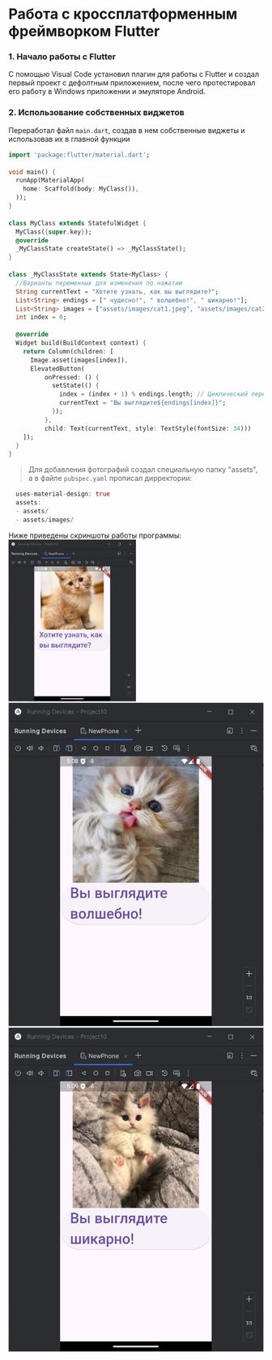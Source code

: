 # Работа с кроссплатформенным фреймворком Flutter
### 1. Начало работы с Flutter
С помощью Visual Code установил плагин для работы с Flutter и создал первый проект с дефолтным приложением, после чего протестировал его работу в Windows приложении и эмуляторе Android.
### 2. Использование собственных виджетов
Переработал файл `main.dart`, создав в нем собственные виджеты и использовав их в главной функции
```dart
import 'package:flutter/material.dart';

void main() {
  runApp(MaterialApp(
    home: Scaffold(body: MyClass()),
  ));
}

class MyClass extends StatefulWidget {
  MyClass({super.key});
  @override
  _MyClassState createState() => _MyClassState();
}

class _MyClassState extends State<MyClass> {
  //Варианты переменных для изменения по нажатию
  String currentText = "Хотите узнать, как вы выглядите?";
  List<String> endings = [" чудесно!", " волшебно!", " шикарно!"];
  List<String> images = ["assets/images/cat1.jpeg", "assets/images/cat2.jpg", "assets/images/cat3.jpg"];
  int index = 0;

  @override
  Widget build(BuildContext context) {
    return Column(children: [
      Image.asset(images[index]),
      ElevatedButton(
          onPressed: () {
            setState(() {
              index = (index + 1) % endings.length; // Циклический переход
              currentText = "Вы выглядите${endings[index]}";
            });
          },
          child: Text(currentText, style: TextStyle(fontSize: 34)))
    ]);
  }
}
```
>Для добавления фотографий создал специальную папку "assets", а в файле `pubspec.yaml` прописал дирректории:
```dart
  uses-material-design: true
  assets:
  - assets/
  - assets/images/
```
Ниже приведены скриншоты работы программы:<br>
<img src="images/running_v1_1.JPG" alt="Исполнение программы (1)" style="width: 50%;">
![Исполнение программы (2)](images/running_v1_2.JPG)
![Исполнение программы (3)](images/running_v1_3.JPG)

